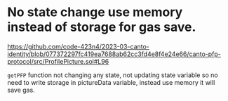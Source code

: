 # No state change use memory instead of storage for gas save.

https://github.com/code-423n4/2023-03-canto-identity/blob/077372297fc419ea7688ab62cc3fd4e8f4e24e66/canto-pfp-protocol/src/ProfilePicture.sol#L96

`getPFP` function not changing any state, not updating state variable so no need to write storage in pictureData variable, instead use memory it will save gas.
